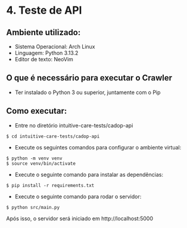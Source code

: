 # 4. Teste de API

## Ambiente utilizado:

- Sistema Operacional: Arch Linux
- Linguagem: Python 3.13.2
- Editor de texto: NeoVim

## O que é necessário para executar o Crawler

- Ter instalado o Python 3 ou superior, juntamente com o Pip

## Como executar:

- Entre no diretório intuitive-care-tests/cadop-api

```
$ cd intuitive-care-tests/cadop-api
```

- Execute os seguintes comandos para configurar o ambiente virtual:

```
$ python -m venv venv
$ source venv/bin/activate
```

- Execute o seguinte comando para instalar as dependências:

```
$ pip install -r requirements.txt
```

- Execute o seguinte comando para rodar o servidor:

```
$ python src/main.py
```

Após isso, o servidor será iniciado em http://localhost:5000
